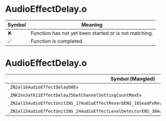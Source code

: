 # AudioEffectDelay.o
| Symbol | Meaning 
| ------------- | ------------- 
| :x: | Function has not yet been started or is not matching. 
| :white_check_mark: | Function is completed. 


# AudioEffectDelay.o
| Symbol (Mangled) | Symbol (Demangled) | Decompiled? |
| ------------- |  ------------- | ------------- |
| `_ZN2al16AudioEffectDelayD0Ev` | `al::AudioEffectDelay::~AudioEffectDelay()` | :x: |
| `_ZNK2nn3atk11EffectDelay25GetChannelSettingCountMaxEv` | `nn::atk::EffectDelay::GetChannelSettingCountMax(void)const` | :x: |
| `_ZN2al15AudioEffectUnitINS_17AudioEffectReverbENS_18SeadFxReverbParamsEE4initEii` | `al::AudioEffectUnit<al::AudioEffectReverb,al::SeadFxReverbParams>::init(int,int)` | :x: |
| `_ZN2al15AudioEffectUnitINS_24AudioEffectLevelDetectorENS_30AudioEffectParamsLevelDetectorEE4initEii` | `al::AudioEffectUnit<al::AudioEffectLevelDetector,al::AudioEffectParamsLevelDetector>::init(int,int)` | :x: |
